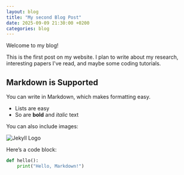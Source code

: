 ```yaml
---
layout: blog
title: "My second Blog Post"
date: 2025-09-09 21:30:00 +0200
categories: blog
---
```


Welcome to my blog!

This is the first post on my website. I plan to write about my research, interesting papers I've read, and maybe some coding tutorials.

## Markdown is Supported

You can write in Markdown, which makes formatting easy.

* Lists are easy
* So are **bold** and *italic* text

You can also include images:

![Jekyll Logo](/assets/img/jekyll-logo.png)

Here’s a code block:

```python
def hello():
    print("Hello, Markdown!")
